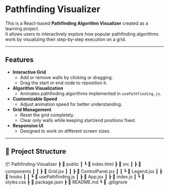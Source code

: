 # Pathfinding Visualizer

This is a React-based **Pathfinding Algorithm Visualizer** created as a learning project.  
It allows users to interactively explore how popular pathfinding algorithms work by visualizing their step-by-step execution on a grid.

---

## Features

- **Interactive Grid**
  - Add or remove walls by clicking or dragging.
  - Drag the start or end node to reposition it.
- **Algorithm Visualization**
  - Animates pathfinding algorithms implemented in `usePathfinding.js`.
- **Customizable Speed**
  - Adjust animation speed for better understanding.
- **Grid Management**
  - Reset the grid completely.
  - Clear only walls while keeping start/end positions fixed.
- **Responsive UI**
  - Designed to work on different screen sizes.

---
## 📂 Project Structure
📦 Pathfinding-Visualizer
┣ 📂 public
┃ ┗ 📜 index.html
┣ 📂 src
┃ ┣ 📂 components
┃ ┃ ┣ 📜 Grid.jsx
┃ ┃ ┣ 📜 ControlPanel.jsx
┃ ┃ ┗ 📜 Legend.jsx
┃ ┣ 📂 hooks
┃ ┃ ┗ 📜 usePathfinding.js
┃ ┣ 📜 App.jsx
┃ ┣ 📜 index.js
┃ ┗ 📜 styles.css
┣ 📜 package.json
┣ 📜 README.md
┗ 📜 .gitignore



